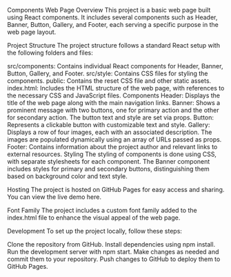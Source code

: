 Components Web Page
Overview
This project is a basic web page built using React components. It includes several components such as Header, Banner, Button, Gallery, and Footer, each serving a specific purpose in the web page layout.

Project Structure
The project structure follows a standard React setup with the following folders and files:

src/components: Contains individual React components for Header, Banner, Button, Gallery, and Footer.
src/style: Contains CSS files for styling the components.
public: Contains the reset CSS file and other static assets.
index.html: Includes the HTML structure of the web page, with references to the necessary CSS and JavaScript files.
Components
Header: Displays the title of the web page along with the main navigation links.
Banner: Shows a prominent message with two buttons, one for primary action and the other for secondary action. The button text and style are set via props.
Button: Represents a clickable button with customizable text and style.
Gallery: Displays a row of four images, each with an associated description. The images are populated dynamically using an array of URLs passed as props.
Footer: Contains information about the project author and relevant links to external resources.
Styling
The styling of components is done using CSS, with separate stylesheets for each component. The Banner component includes styles for primary and secondary buttons, distinguishing them based on background color and text style.

Hosting
The project is hosted on GitHub Pages for easy access and sharing. You can view the live demo here.

Font Family
The project includes a custom font family added to the index.html file to enhance the visual appeal of the web page.

Development
To set up the project locally, follow these steps:

Clone the repository from GitHub.
Install dependencies using npm install.
Run the development server with npm start.
Make changes as needed and commit them to your repository.
Push changes to GitHub to deploy them to GitHub Pages.
